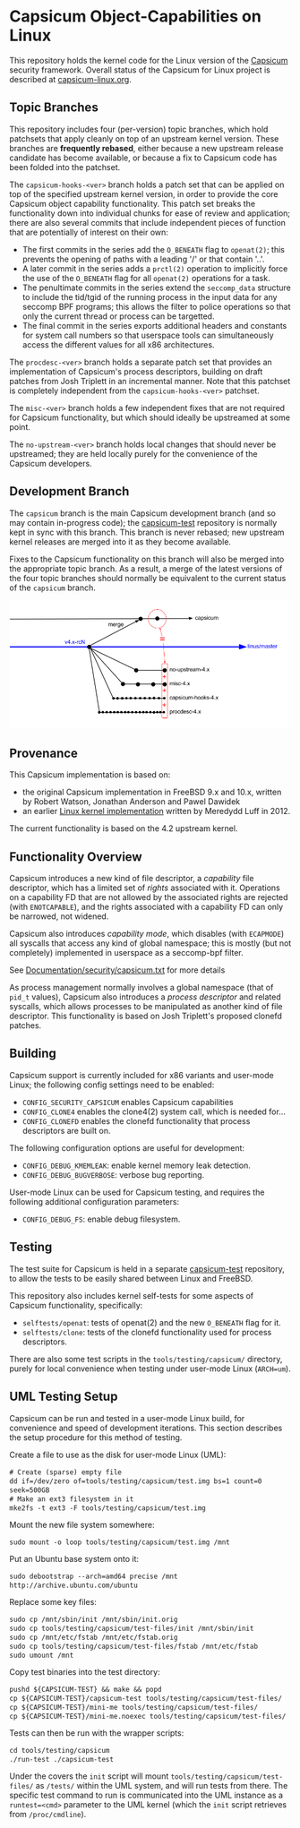 Capsicum Object-Capabilities on Linux
=====================================

This repository holds the kernel code for the Linux version of the
[Capsicum](http://www.cl.cam.ac.uk/research/security/capsicum/)
security framework. Overall status of the Capsicum for Linux project is described at
[capsicum-linux.org](http://capsicum-linux.org/index.html).

Topic Branches
--------------

This repository includes four (per-version) topic branches, which hold
patchsets that apply cleanly on top of an upstream kernel version.  These
branches are **frequently rebased**, either because a new upstream release
candidate has become available, or because a fix to Capsicum code has been
folded into the patchset.

The `capsicum-hooks-<ver>` branch holds a patch set that can be applied on top
of the specified upstream kernel version, in order to provide the core Capsicum
object capability functionality.  This patch set breaks the functionality down
into individual chunks for ease of review and application; there are also
several commits that include independent pieces of function that are
potentially of interest on their own:

 - The first commits in the series add the `O_BENEATH` flag to `openat(2)`; this
   prevents the opening of paths with a leading '/' or that contain '..'.
 - A later commit in the series adds a `prctl(2)` operation to implicitly force
   the use of the `O_BENEATH` flag for all `openat(2)` operations for a task.
 - The penultimate commits in the series extend the `seccomp_data` structure to
   include the tid/tgid of the running process in the input data for any
   seccomp BPF programs; this allows the filter to police operations so that
   only the current thread or process can be targetted.
 - The final commit in the series exports additional headers and constants for
   system call numbers so that userspace tools can simultaneously access the
   different values for all x86 architectures.

The `procdesc-<ver>` branch holds a separate patch set that provides an
implementation of Capsicum's process descriptors, building on draft patches
from Josh Triplett in an incremental manner.  Note that this patchset is
completely independent from the `capsicum-hooks-<ver>` patchset.

The `misc-<ver>` branch holds a few independent fixes that are not required
for Capsicum functionality, but which should ideally be upstreamed at some point.

The `no-upstream-<ver>` branch holds local changes that should never be upstreamed;
they are held locally purely for the convenience of the Capsicum developers.


Development Branch
------------------

The `capsicum` branch is the main Capsicum development branch (and so may
contain in-progress code); the
[capsicum-test](https://github.com/google/capsicum-test) repository is normally
kept in sync with this branch.  This branch is never rebased; new upstream
kernel releases are merged into it as they become available.

Fixes to the Capsicum functionality on this branch will also be merged into the
appropriate topic branch.  As a result, a merge of the latest versions of the
four topic branches should normally be equivalent to the current status of the
`capsicum` branch.

![Capsicum branch structure](capsicum-branches.png)


Provenance
----------

This Capsicum implementation is based on:

 - the original Capsicum implementation in FreeBSD 9.x and 10.x,
   written by Robert Watson, Jonathan Anderson and Pawel Dawidek
 - an earlier
   [Linux kernel implementation](http://git.chromium.org/gitweb/?p=chromiumos/third_party/kernel-capsicum.git;a=shortlog;h=refs/heads/capsicum)
   written by Meredydd Luff in 2012.

The current functionality is based on the 4.2 upstream kernel.


Functionality Overview
----------------------

Capsicum introduces a new kind of file descriptor, a *capability* file
descriptor, which has a limited set of *rights* associated with it.  Operations
on a capability FD that are not allowed by the associated rights are rejected
(with `ENOTCAPABLE`), and the rights associated with a capability FD can only
be narrowed, not widened.

Capsicum also introduces *capability mode*, which disables (with `ECAPMODE`)
all syscalls that access any kind of global namespace; this is mostly (but not
completely) implemented in userspace as a seccomp-bpf filter.

See [Documentation/security/capsicum.txt](Documentation/security/capsicum.txt)
for more details

As process management normally involves a global namespace (that of `pid_t`
values), Capsicum also introduces a *process descriptor* and related syscalls,
which allows processes to be manipulated as another kind of file descriptor.
This functionality is based on Josh Triplett's proposed clonefd patches.


Building
--------

Capsicum support is currently included for x86 variants and user-mode Linux; the
following config settings need to be enabled:

 - `CONFIG_SECURITY_CAPSICUM` enables Capsicum capabilities
 - `CONFIG_CLONE4` enables the clone4(2) system call, which is needed for...
 - `CONFIG_CLONEFD` enables the clonefd functionality that process descriptors
   are built on.

The following configuration options are useful for development:

 - `CONFIG_DEBUG_KMEMLEAK`: enable kernel memory leak detection.
 - `CONFIG_DEBUG_BUGVERBOSE`: verbose bug reporting.

User-mode Linux can be used for Capsicum testing, and requires the following
additional configuration parameters:

 - `CONFIG_DEBUG_FS`: enable debug filesystem.


Testing
-------

The test suite for Capsicum is held in a separate
[capsicum-test](https://github.com/google/capsicum-test) repository, to allow
the tests to be easily shared between Linux and FreeBSD.

This repository also includes kernel self-tests for some aspects of Capsicum
functionality, specifically:

 - `selftests/openat`: tests of openat(2) and the new `O_BENEATH` flag for it.
 - `selftests/clone`: tests of the clonefd functionality used for process
   descriptors.

There are also some test scripts in the `tools/testing/capsicum/` directory,
purely for local convenience when testing under user-mode Linux (`ARCH=um`).


UML Testing Setup
-----------------

Capsicum can be run and tested in a user-mode Linux build, for convenience and
speed of development iterations.  This section describes the setup procedure
for this method of testing.

Create a file to use as the disk for user-mode Linux (UML):

    # Create (sparse) empty file
    dd if=/dev/zero of=tools/testing/capsicum/test.img bs=1 count=0 seek=500GB
    # Make an ext3 filesystem in it
    mke2fs -t ext3 -F tools/testing/capsicum/test.img

Mount the new file system somewhere:

    sudo mount -o loop tools/testing/capsicum/test.img /mnt

Put an Ubuntu base system onto it:

    sudo debootstrap --arch=amd64 precise /mnt http://archive.ubuntu.com/ubuntu

Replace some key files:

    sudo cp /mnt/sbin/init /mnt/sbin/init.orig
    sudo cp tools/testing/capsicum/test-files/init /mnt/sbin/init
    sudo cp /mnt/etc/fstab /mnt/etc/fstab.orig
    sudo cp tools/testing/capsicum/test-files/fstab /mnt/etc/fstab
    sudo umount /mnt

Copy test binaries into the test directory:

    pushd ${CAPSICUM-TEST} && make && popd
    cp ${CAPSICUM-TEST}/capsicum-test tools/testing/capsicum/test-files/
    cp ${CAPSICUM-TEST}/mini-me tools/testing/capsicum/test-files/
    cp ${CAPSICUM-TEST}/mini-me.noexec tools/testing/capsicum/test-files/

Tests can then be run with the wrapper scripts:

    cd tools/testing/capsicum
    ./run-test ./capsicum-test

Under the covers the `init` script will mount `tools/testing/capsicum/test-files/`
as `/tests/` within the UML system, and will run tests from there.  The specific
test command to run is communicated into the UML instance as a `runtest=<cmd>` parameter
to the UML kernel (which the `init` script retrieves from `/proc/cmdline`).
